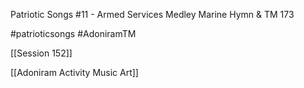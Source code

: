 Patriotic Songs #11 - Armed Services Medley Marine Hymn & TM 173

#patrioticsongs #AdoniramTM 

[[Session 152]]

[[Adoniram Activity Music Art]]

